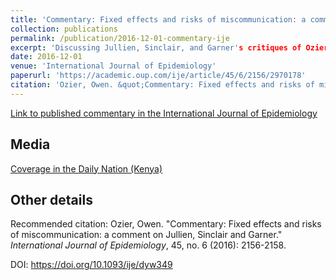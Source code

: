 ```yaml
---
title: 'Commentary: Fixed effects and risks of miscommunication: a comment on Jullien, Sinclair and Garner'
collection: publications
permalink: /publication/2016-12-01-commentary-ije
excerpt: 'Discussing Jullien, Sinclair, and Garner's critiques of Ozier (AEJ:Applied Economics 2018)'
date: 2016-12-01
venue: 'International Journal of Epidemiology'
paperurl: 'https://academic.oup.com/ije/article/45/6/2156/2970178'
citation: 'Ozier, Owen. &quot;Commentary: Fixed effects and risks of miscommunication: a comment on Jullien, Sinclair and Garner.&quot; <i>International Journal of Epidemiology</i>, 45, no. 6 (2016): 2156-2158.'
---
```


[Link to published commentary in the International Journal of Epidemiology](https://academic.oup.com/ije/article/45/6/2156/2970178)


## Media

[Coverage in the Daily Nation (Kenya)](http://owenozier.github.io/files/media/nation_coverage_ozier_201702.pdf)



## Other details

Recommended citation: Ozier, Owen. &quot;Commentary: Fixed effects and risks of miscommunication: a comment on Jullien, Sinclair and Garner.&quot; <i>International Journal of Epidemiology</i>, 45, no. 6 (2016): 2156-2158.

DOI:  https://doi.org/10.1093/ije/dyw349

